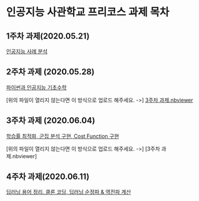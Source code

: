 인공지능 사관학교 프리코스 과제 목차
===================================

1주차 과제(2020.05.21)
----------------------
[인공지능 사례 분석](http://https://github.com/kim-jiha95/pre_course/blob/master/1%EC%A3%BC%EC%B0%A8.ipynb)

2주차 과제 (2020.05.28)
------------------------
[파이썬과 인공지능 기초수학](http://https://github.com/kim-jiha95/pre_course/blob/master/2%E1%84%8C%E1%85%AE%E1%84%8E%E1%85%A1%E1%84%80%E1%85%AA%E1%84%8C%E1%85%A6_ipynb)

[위의 파일이 열리지 않는다면 이 방식으로 업로드 해주세요. ->] [3주차 과제.nbviewer](175002f5549ac756b0be440a016473f6)

3주차 과제 (2020.06.04)
-----------------------
[학습률 최적화, 군집 분석 구현, Cost Function 구현](http://https://github.com/kim-jiha95/pre_course/blob/master/3%EC%A3%BC%EC%B0%A8_%EA%B3%BC%EC%A0%9C.ipynb)

[위의 파일이 열리지 않는다면 이 방식으로 업로드 해주세요. ->] [3주차 과제.nbviewer]

4주차 과제(2020.06.11)
----------------------
[딥러닝 용어 정리, 클론 코딩, 딥러닝 순정파 & 역전파 계산](http:/https://github.com/kim-jiha95/pre_course/blob/master/4%EC%A3%BC%EC%B0%A8_%EA%B3%BC%EC%A0%9C.ipynb)
